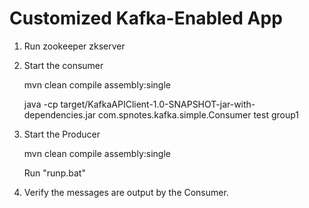 # Customized Kafka-Enabled App

1. Run zookeeper
   zkserver

2. Start the consumer

    mvn clean compile assembly:single

	java -cp target/KafkaAPIClient-1.0-SNAPSHOT-jar-with-dependencies.jar com.spnotes.kafka.simple.Consumer test group1
 
3. Start the Producer

	mvn clean compile assembly:single

	Run "runp.bat"

4. Verify the messages are output by the Consumer.

